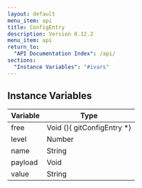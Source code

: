 ```yaml
---
layout: default
menu_item: api
title: ConfigEntry
description: Version 0.12.2
menu_item: api
return_to:
  "API Documentation Index": /api/
sections:
  "Instance Variables": "#ivars"
---
```


## <a name="ivars"></a>Instance Variables

| Variable | Type |
| --- | --- |
| <a name="free"></a>free | Void ()( gitConfigEntry *) |
| <a name="level"></a>level | Number |
| <a name="name"></a>name | String |
| <a name="payload"></a>payload | Void |
| <a name="value"></a>value | String |

